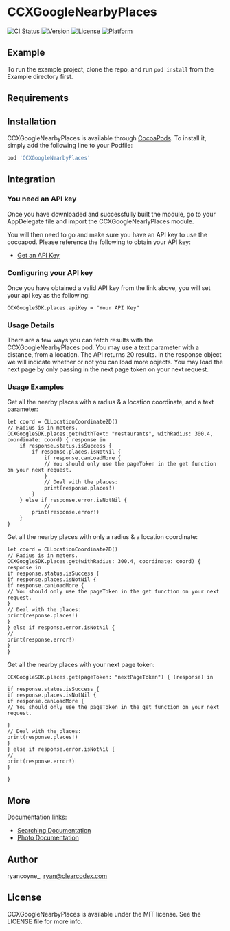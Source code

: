 # CCXGoogleNearbyPlaces

[![CI Status](http://img.shields.io/travis/ryancoyne_/CCXGoogleNearbyPlaces.svg?style=flat)](https://travis-ci.org/ryancoyne_/CCXGoogleNearbyPlaces)
[![Version](https://img.shields.io/cocoapods/v/CCXGoogleNearbyPlaces.svg?style=flat)](http://cocoapods.org/pods/CCXGoogleNearbyPlaces)
[![License](https://img.shields.io/cocoapods/l/CCXGoogleNearbyPlaces.svg?style=flat)](http://cocoapods.org/pods/CCXGoogleNearbyPlaces)
[![Platform](https://img.shields.io/cocoapods/p/CCXGoogleNearbyPlaces.svg?style=flat)](http://cocoapods.org/pods/CCXGoogleNearbyPlaces)

## Example

To run the example project, clone the repo, and run `pod install` from the Example directory first.

## Requirements

## Installation

CCXGoogleNearbyPlaces is available through [CocoaPods](http://cocoapods.org). To install
it, simply add the following line to your Podfile:

```ruby
pod 'CCXGoogleNearbyPlaces'
```

## Integration

### You need an API key
Once you have downloaded and successfully built the module, go to your AppDelegate file and import the CCXGoogleNearlyPlaces module.

You will then need to go and make sure you have an API key to use the cocoapod.  Please reference the following to obtain your API key:
- [Get an API Key](https://developers.google.com/places/web-service/get-api-key)

### Configuring your API key
Once you have obtained a valid API key from the link above, you will set your api key as the following:
```
CCXGoogleSDK.places.apiKey = "Your API Key"
```

### Usage Details
There are a few ways you can fetch results with the CCXGoogleNearbyPlaces pod.  You may use a text parameter with a distance, from a location.  The API returns 20 results.  In the response object we will indicate whether or not you can load more objects.   You may load the next page by only passing in the next page token on your next request.

### Usage Examples

Get all the nearby places with a radius & a location coordinate, and a text parameter:
```
let coord = CLLocationCoordinate2D()
// Radius is in meters.
CCXGoogleSDK.places.get(withText: "restaurants", withRadius: 300.4, coordinate: coord) { response in
    if response.status.isSuccess {
        if response.places.isNotNil {
            if response.canLoadMore {
            // You should only use the pageToken in the get function on your next request.
            }
            // Deal with the places:
            print(response.places!)
        }
    } else if response.error.isNotNil {
            //
        print(response.error!)
    }
}
```

Get all the nearby places with only a radius & a location coordinate:
```
let coord = CLLocationCoordinate2D()
// Radius is in meters.
CCXGoogleSDK.places.get(withRadius: 300.4, coordinate: coord) { response in
if response.status.isSuccess {
if response.places.isNotNil {
if response.canLoadMore {
// You should only use the pageToken in the get function on your next request.
}
// Deal with the places:
print(response.places!)
}
} else if response.error.isNotNil {
//
print(response.error!)
}
}
```

Get all the nearby places with your next page token:
```
CCXGoogleSDK.places.get(pageToken: "nextPageToken") { (response) in

if response.status.isSuccess {
if response.places.isNotNil {
if response.canLoadMore {
// You should only use the pageToken in the get function on your next request.

}
// Deal with the places:
print(response.places!)
}
} else if response.error.isNotNil {
//
print(response.error!)
}

}
```

## More
Documentation links:
- [Searching Documentation](https://developers.google.com/places/web-service/search)
- [Photo Documentation](https://developers.google.com/places/web-service/photos)

## Author

ryancoyne_, ryan@clearcodex.com

## License

CCXGoogleNearbyPlaces is available under the MIT license. See the LICENSE file for more info.

